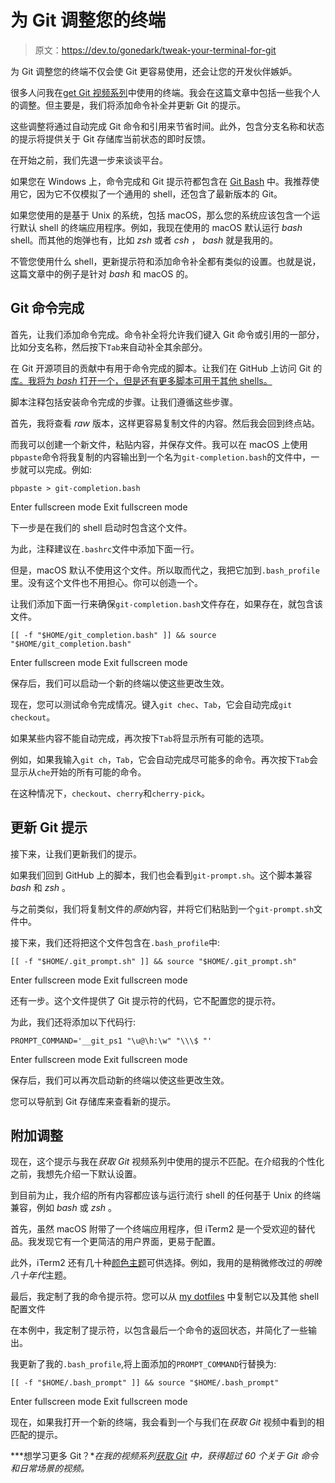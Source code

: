 # 为 Git 调整您的终端

> 原文：<https://dev.to/gonedark/tweak-your-terminal-for-git>

为 Git 调整您的终端不仅会使 Git 更容易使用，还会让您的开发伙伴嫉妒。

很多人问我在[get Git 视频系列](https://gettinggit.com)中使用的终端。我会在这篇文章中包括一些我个人的调整。但主要是，我们将添加命令补全并更新 Git 的提示。

这些调整将通过自动完成 Git 命令和引用来节省时间。此外，包含分支名称和状态的提示将提供关于 Git 存储库当前状态的即时反馈。

在开始之前，我们先退一步来谈谈平台。

如果您在 Windows 上，命令完成和 Git 提示符都包含在 [Git Bash](https://git-for-windows.github.io) 中。我推荐使用它，因为它不仅模拟了一个通用的 shell，还包含了最新版本的 Git。

如果您使用的是基于 Unix 的系统，包括 macOS，那么您的系统应该包含一个运行默认 shell 的终端应用程序。例如，我现在使用的 macOS 默认运行 *bash* shell。而其他的炮弹也有，比如 *zsh* 或者 *csh* ， *bash* 就是我用的。

不管您使用什么 shell，更新提示符和添加命令补全都有类似的设置。也就是说，这篇文章中的例子是针对 *bash* 和 macOS 的。

## Git 命令完成

首先，让我们添加命令完成。命令补全将允许我们键入 Git 命令或引用的一部分，比如分支名称，然后按下`Tab`来自动补全其余部分。

在 Git 开源项目的贡献中有用于命令完成的脚本。让我们在 GitHub 上访问 Git 的[库。我将为 *bash* 打开一个，但是还有更多脚本可用于其他 shells。](https://github.com/git/git/tree/master/contrib/completion)

脚本注释包括安装命令完成的步骤。让我们遵循这些步骤。

首先，我将查看 *raw* 版本，这样更容易复制文件的内容。然后我会回到终点站。

而我可以创建一个新文件，粘贴内容，并保存文件。我可以在 macOS 上使用`pbpaste`命令将我复制的内容输出到一个名为`git-completion.bash`的文件中，一步就可以完成。例如:

```
pbpaste > git-completion.bash 
```

Enter fullscreen mode Exit fullscreen mode

下一步是在我们的 shell 启动时包含这个文件。

为此，注释建议在`.bashrc`文件中添加下面一行。

但是，macOS 默认不使用这个文件。所以取而代之，我把它加到`.bash_profile`里。没有这个文件也不用担心。你可以创造一个。

让我们添加下面一行来确保`git-completion.bash`文件存在，如果存在，就包含该文件。

```
[[ -f "$HOME/git_completion.bash" ]] && source "$HOME/git_completion.bash" 
```

Enter fullscreen mode Exit fullscreen mode

保存后，我们可以启动一个新的终端以使这些更改生效。

现在，您可以测试命令完成情况。键入`git chec`、`Tab`，它会自动完成`git checkout`。

如果某些内容不能自动完成，再次按下`Tab`将显示所有可能的选项。

例如，如果我输入`git ch`，`Tab`，它会自动完成尽可能多的命令。再次按下`Tab`会显示从`che`开始的所有可能的命令。

在这种情况下，`checkout`、`cherry`和`cherry-pick`。

## 更新 Git 提示

接下来，让我们更新我们的提示。

如果我们回到 GitHub 上的脚本，我们也会看到`git-prompt.sh`。这个脚本兼容 *bash* 和 *zsh* 。

与之前类似，我们将复制文件的*原始*内容，并将它们粘贴到一个`git-prompt.sh`文件中。

接下来，我们还将把这个文件包含在`.bash_profile`中:

```
[[ -f "$HOME/.git_prompt.sh" ]] && source "$HOME/.git_prompt.sh" 
```

Enter fullscreen mode Exit fullscreen mode

还有一步。这个文件提供了 Git 提示符的代码，它不配置您的提示符。

为此，我们还将添加以下代码行:

```
PROMPT_COMMAND='__git_ps1 "\u@\h:\w" "\\\$ "' 
```

Enter fullscreen mode Exit fullscreen mode

保存后，我们可以再次启动新的终端以使这些更改生效。

您可以导航到 Git 存储库来查看新的提示。

## 附加调整

现在，这个提示与我在*获取 Git* 视频系列中使用的提示不匹配。在介绍我的个性化之前，我想先介绍一下默认设置。

到目前为止，我介绍的所有内容都应该与运行流行 shell 的任何基于 Unix 的终端兼容，例如 *bash* 或 *zsh* 。

首先，虽然 macOS 附带了一个终端应用程序，但 iTerm2 是一个受欢迎的替代品。我发现它有一个更简洁的用户界面，更易于配置。

此外，iTerm2 还有几十种[颜色主题](http://iterm2colorschemes.com)可供选择。例如，我用的是稍微修改过的*明晚八十年代*主题。

最后，我定制了我的命令提示符。您可以从 [my dotfiles](https://github.com/jasonmccreary/dotfiles) 中复制它以及其他 shell 配置文件

在本例中，我定制了提示符，以包含最后一个命令的返回状态，并简化了一些输出。

我更新了我的`.bash_profile`,将上面添加的`PROMPT_COMMAND`行替换为:

```
[[ -f "$HOME/.bash_prompt" ]] && source "$HOME/.bash_prompt" 
```

Enter fullscreen mode Exit fullscreen mode

现在，如果我打开一个新的终端，我会看到一个与我们在*获取 Git* 视频中看到的相匹配的提示。

***想学习更多 Git？**在我的视频系列[获取 Git](https://gettinggit.com) 中，获得超过 60 个关于 Git 命令和日常场景的视频。*